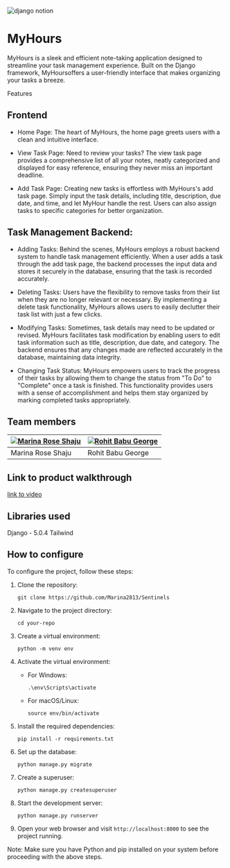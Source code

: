 ![django notion](https://github.com/TH-Activities/saturday-hack-night-template/assets/117498997/2db31367-8f96-4e88-8a8d-a1a75936204d)




# MyHours
MyHours is a sleek and efficient note-taking application designed to streamline your task management experience. Built on the Django framework, MyHoursoffers a user-friendly interface that makes organizing your tasks a breeze.

Features
## Frontend

- Home Page: The heart of MyHours, the home page greets users with a clean and intuitive interface. 

- View Task Page: Need to review your tasks? The view task page provides a comprehensive list of all your notes, neatly categorized and displayed for easy reference, ensuring they never miss an important deadline.

- Add Task Page: Creating new tasks is effortless with MyHours's add task page. Simply input the task details, including title, description, due date, and time, and let MyHour handle the rest. Users can also        assign tasks to specific categories for better organization.

## Task Management Backend:

- Adding Tasks: Behind the scenes, MyHours employs a robust backend system to handle task management efficiently. When a user adds a task through the add task page, the backend processes the input data and stores   it securely in the database, ensuring that the task is recorded accurately.

- Deleting Tasks: Users have the flexibility to remove tasks from their list when they are no longer relevant or necessary. By implementing a delete task functionality, MyHours allows users to easily declutter      their task list with just a few clicks.

- Modifying Tasks: Sometimes, task details may need to be updated or revised. MyHours facilitates task modification by enabling users to edit task information such as title, description, due date, and category.     The backend ensures that any changes made are reflected accurately in the database, maintaining data integrity.

- Changing Task Status: MyHours empowers users to track the progress of their tasks by allowing them to change the status from "To Do" to "Complete" once a task is finished. This functionality provides users with   a sense of accomplishment and helps them stay organized by marking completed tasks appropriately.

## Team members
| [![Marina Rose Shaju](https://github.com/marina2813.png?size=100)](https://github.com/marina2813) | [![Rohit Babu George](https://github.com/xrg360.png?size=100)](https://github.com/xrg360) |
|---|---|
| Marina Rose Shaju | Rohit Babu George |


## Link to product walkthrough
[link to video](https://github.com/Marina2813/Sentinels/assets/86565903/c14bdb79-8ac9-4431-a145-8eb7b954c78d)

## Libraries used
Django - 5.0.4
Tailwind

## How to configure
To configure the project, follow these steps:

1. Clone the repository:
    ```
    git clone https://github.com/Marina2813/Sentinels
    ```

2. Navigate to the project directory:
    ```
    cd your-repo
    ```

3. Create a virtual environment:
    ```
    python -m venv env
    ```

4. Activate the virtual environment:
    - For Windows:
      ```
      .\env\Scripts\activate
      ```
    - For macOS/Linux:
      ```
      source env/bin/activate
      ```

5. Install the required dependencies:
    ```
    pip install -r requirements.txt
    ```

6. Set up the database:
    ```
    python manage.py migrate
    ```

7. Create a superuser:
    ```
    python manage.py createsuperuser
    ```

8. Start the development server:
    ```
    python manage.py runserver
    ```

9. Open your web browser and visit `http://localhost:8000` to see the project running.

Note: Make sure you have Python and pip installed on your system before proceeding with the above steps.

